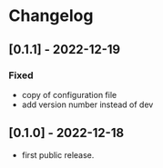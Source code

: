 <!-- https://developers.home-assistant.io/docs/add-ons/presentation#keeping-a-changelog -->

# Changelog

## [0.1.1] - 2022-12-19

### Fixed

- copy of configuration file
- add version number instead of dev

## [0.1.0] - 2022-12-18

- first public release.
